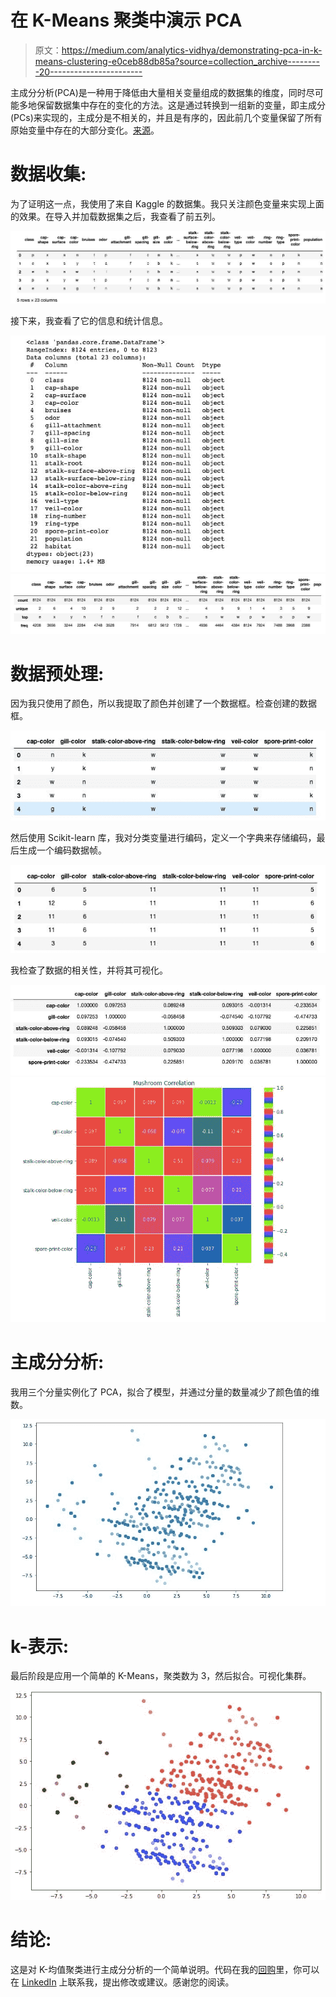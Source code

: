 # 在 K-Means 聚类中演示 PCA

> 原文：<https://medium.com/analytics-vidhya/demonstrating-pca-in-k-means-clustering-e0ceb88db85a?source=collection_archive---------20----------------------->

主成分分析(PCA)是一种用于降低由大量相关变量组成的数据集的维度，同时尽可能多地保留数据集中存在的变化的方法。这是通过转换到一组新的变量，即主成分(PCs)来实现的，主成分是不相关的，并且是有序的，因此前几个变量保留了所有原始变量中存在的大部分变化。[来源](http://www.stat.columbia.edu/~fwood/Teaching/w4315/Fall2009/pca.pdf)。

# 数据收集:

为了证明这一点，我使用了来自 Kaggle 的数据集。我只关注颜色变量来实现上面的效果。在导入并加载数据集之后，我查看了前五列。

![](img/89f0c0353423f467c96bf01693777c36.png)

接下来，我查看了它的信息和统计信息。

![](img/623ec4034e113e47e4ab8cd263182a48.png)![](img/e473b8d9c59d108a4894375a6509daad.png)

# 数据预处理:

因为我只使用了颜色，所以我提取了颜色并创建了一个数据框。检查创建的数据框。

![](img/c5916b041cf68e5e2d15b71349a5036a.png)

然后使用 Scikit-learn 库，我对分类变量进行编码，定义一个字典来存储编码，最后生成一个编码数据帧。

![](img/60b6b6c02d2914d989300ec689144e6b.png)

我检查了数据的相关性，并将其可视化。

![](img/618997c79d7dc68e9d209557b00eb8f3.png)![](img/3caf761ce70b5b63da141a66371933b1.png)

# 主成分分析:

我用三个分量实例化了 PCA，拟合了模型，并通过分量的数量减少了颜色值的维数。

![](img/5e06e1c783f5ecff0c28918bfdae8391.png)

# k-表示:

最后阶段是应用一个简单的 K-Means，聚类数为 3，然后拟合。可视化集群。

![](img/70342d8c5a3a5f72d342fd32df45db38.png)

# 结论:

这是对 K-均值聚类进行主成分分析的一个简单说明。代码在我的[回购](https://github.com/Nwosu-Ihueze/PCA)里，你可以在 [LinkedIn](https://www.linkedin.com/in/rosemary-nwosu-ihueze/) 上联系我，提出修改或建议。感谢您的阅读。